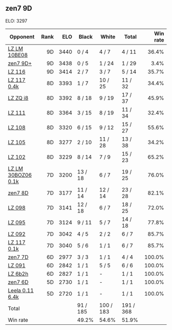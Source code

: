 ## zen7 9D ##

ELO: 3297

Opponent | Rank | ELO | Black | White | Total | Win rate
---------|-----:|----:|-------|-------|-------|-------:
[LZ LM 10BE08](LZ%20LM%2010BE08.md) | 9D | 3440 | 0 / 4 | 4 / 7 | 4 / 11 | 36.4%
[zen7 9D+](zen7%209D+.md) | 9D | 3438 | 0 / 5 | 1 / 24 | 1 / 29 | 3.4%
[LZ 116](LZ%20116.md) | 9D | 3414 | 2 / 7 | 3 / 7 | 5 / 14 | 35.7%
[LZ 117 0.4k](LZ%20117%200.4k.md) | 8D | 3393 | 1 / 7 | 10 / 25 | 11 / 32 | 34.4%
[LZ ZQ i8](LZ%20ZQ%20i8.md) | 8D | 3392 | 8 / 18 | 9 / 19 | 17 / 37 | 45.9%
[LZ 111](LZ%20111.md) | 8D | 3364 | 3 / 15 | 8 / 19 | 11 / 34 | 32.4%
[LZ 108](LZ%20108.md) | 8D | 3320 | 6 / 15 | 9 / 12 | 15 / 27 | 55.6%
[LZ 105](LZ%20105.md) | 8D | 3277 | 2 / 10 | 11 / 28 | 13 / 38 | 34.2%
[LZ 102](LZ%20102.md) | 8D | 3229 | 8 / 14 | 7 / 9 | 15 / 23 | 65.2%
[LZ LM 30BOZ06 0.1k](LZ%20LM%2030BOZ06%200.1k.md) | 7D | 3200 | 13 / 18 | 6 / 7 | 19 / 25 | 76.0%
[zen7 8D](zen7%208D.md) | 7D | 3177 | 11 / 14 | 12 / 14 | 23 / 28 | 82.1%
[LZ 098](LZ%20098.md) | 7D | 3141 | 12 / 18 | 6 / 7 | 18 / 25 | 72.0%
[LZ 095](LZ%20095.md) | 7D | 3124 | 9 / 11 | 5 / 7 | 14 / 18 | 77.8%
[LZ 092](LZ%20092.md) | 7D | 3042 | 4 / 5 | 2 / 2 | 6 / 7 | 85.7%
[LZ 117 0.1k](LZ%20117%200.1k.md) | 7D | 3040 | 5 / 6 | 1 / 1 | 6 / 7 | 85.7%
[zen7 7D](zen7%207D.md) | 6D | 2977 | 3 / 3 | 1 / 1 | 4 / 4 | 100.0%
[LZ 091](LZ%20091.md) | 6D | 2842 | 1 / 1 | 5 / 5 | 6 / 6 | 100.0%
[LZ 6b2h](LZ%206b2h.md) | 6D | 2827 | 1 / 1 | - | 1 / 1 | 100.0%
[zen7 6D](zen7%206D.md) | 5D | 2730 | 1 / 1 | - | 1 / 1 | 100.0%
[Leela 0.11 6.4k](Leela%200.11%206.4k.md) | 5D | 2720 | 1 / 1 | - | 1 / 1 | 100.0%
Total | | | 91 / 185 | 100 / 183 | 191 / 368 | 
Win rate| | | 49.2% | 54.6% | 51.9% | 
